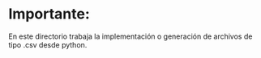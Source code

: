 # Importante: 

En este directorio trabaja la implementación o generación de archivos
de tipo .csv desde python.
